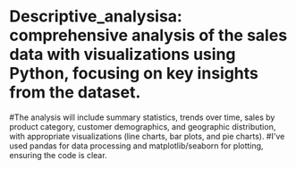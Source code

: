 # Descriptive_analysisa: comprehensive analysis of the sales data with visualizations using Python, focusing on key insights from the dataset. 
#The analysis will include summary statistics, trends over time, sales by product category, customer demographics, and geographic distribution, with appropriate visualizations (line charts, bar plots, and pie charts). 
#I've used pandas for data processing and matplotlib/seaborn for plotting, ensuring the code is clear.
